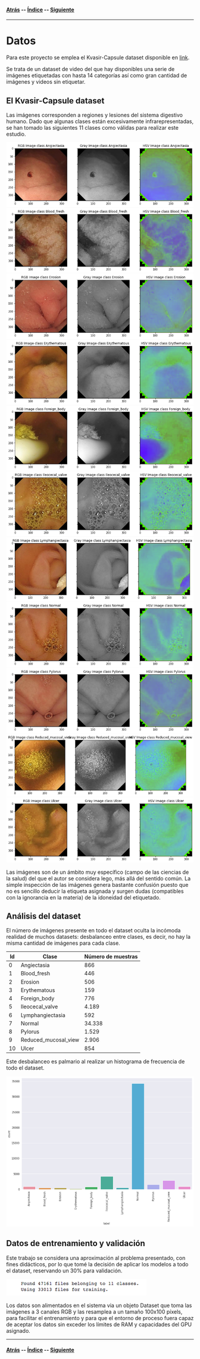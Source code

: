 #### [Atrás](metodologia.md) -- [Índice](index.md) -- [Siguiente](resultados.md)
***

# Datos

Para este proyecto se emplea el Kvasir-Capsule dataset disponible en [link](https://github.com/simula/kvasir-capsule). 

Se trata de un dataset de video del que hay disponibles una serie de imágenes etiquetadas con hasta 14 categorías así como gran cantidad de imágenes y videos sin etiquetar.

## El Kvasir-Capsule dataset

Las imágenes corresponden a regiones y lesiones del sistema digestivo humano. Dado que algunas clases están excesivamente infrarepresentadas, se han tomado las siguientes 11 clases como válidas para realizar este estudio.

![Angiectasia](datos/Angiectasia.png)
![Blood_fresh](datos/Blood_fresh.png)
![Erosion](datos/Erosion.png)
![Erythematous](datos/Erythematous.png)
![Foreign_body](datos/Foreign_body.png)
![Ileocecal_valve](datos/Ileocecal_valve.png)
![Lymphangiectasia](datos/Lymphangiectasia.png)
![Normal](datos/Normal.png)
![Pylorus](datos/Pylorus.png)
![Reduced_mucosal_view](datos/Reduced_mucosal_view.png)
![Ulcer](datos/Ulcer.png)

Las imágenes son de un ámbito muy específico (campo de las ciencias de la salud) del que el autor se considera lego, más allá del sentido común. La simple inspección de las imágenes genera bastante confusión puesto que no es sencillo deducir la etiqueta asignada y surgen dudas (compatibles con la ignorancia en la materia) de la idoneidad del etiquetado.

## Análisis del dataset

El número de imágenes presente en todo el dataset oculta la incómoda realidad de muchos datasets: desbalanceo entre clases, es decir, no hay la misma cantidad de imágenes para cada clase.

| Id | Clase | Número de muestras |
| ------------- | ------------- | ------------- |
| 0 | Angiectasia | 866 |
| 1 | Blood_fresh | 446 |
| 2 | Erosion | 506 |
| 3 | Erythematous | 159 |
| 4 | Foreign_body | 776 |
| 5 | Ileocecal_valve | 4.189 |
| 6 | Lymphangiectasia | 592 |
| 7 | Normal | 34.338 |
| 8 | Pylorus | 1.529 |
| 9 | Reduced_mucosal_view | 2.906 |
| 10 | Ulcer | 854 |

Este desbalanceo es palmario al realizar un histograma de frecuencia de todo el dataset.

![Histograma](datos/hisotgrama-datos.png)

## Datos de entrenamiento y validación

Este trabajo se considera una aproximación al problema presentado, con fines didácticos, por lo que tomé la decisión de aplicar los modelos a todo el dataset, reservando un 30% para validación.

![entrena-valida](datos/entrena-valida.png)

Los datos son alimentados en el sistema via un objeto Dataset que toma las imágenes a 3 canales RGB y las resamplea a un tamaño 100x100 píxels, para facilitar el entrenamiento y para que el entorno de proceso fuera capaz de aceptar los datos sin exceder los límites de RAM y capacidades del GPU asignado.

***
#### [Atrás](metodologia.md) -- [Índice](index.md) -- [Siguiente](resultados.md)
